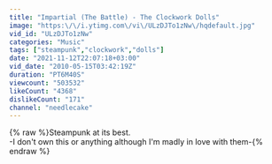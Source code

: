 ```yaml
---
title: "Impartial (The Battle) - The Clockwork Dolls"
image: "https:\/\/i.ytimg.com\/vi\/ULzDJTo1zNw\/hqdefault.jpg"
vid_id: "ULzDJTo1zNw"
categories: "Music"
tags: ["steampunk","clockwork","dolls"]
date: "2021-11-12T22:07:18+03:00"
vid_date: "2010-05-15T03:42:19Z"
duration: "PT6M40S"
viewcount: "503532"
likeCount: "4368"
dislikeCount: "171"
channel: "needlecake"
---
```

{% raw %}Steampunk at its best.<br />-I don't own this or anything although I'm madly in love with them-{% endraw %}
